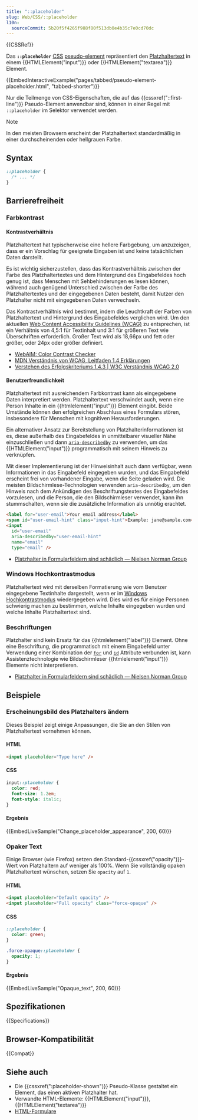 ```yaml
---
title: "::placeholder"
slug: Web/CSS/::placeholder
l10n:
  sourceCommit: 5b20f5f4265f988f80f513db0e4b35c7e0cd70dc
---
```


{{CSSRef}}

Das **`::placeholder`** [CSS](/de/docs/Web/CSS) [pseudo-element](/de/docs/Web/CSS/Pseudo-elements) repräsentiert den [Platzhaltertext](/de/docs/Web/HTML/Element/input#placeholder) in einem {{HTMLElement("input")}} oder {{HTMLElement("textarea")}} Element.

{{EmbedInteractiveExample("pages/tabbed/pseudo-element-placeholder.html", "tabbed-shorter")}}

Nur die Teilmenge von CSS-Eigenschaften, die auf das {{cssxref("::first-line")}} Pseudo-Element anwendbar sind, können in einer Regel mit `::placeholder` im Selektor verwendet werden.

> [!NOTE]
> In den meisten Browsern erscheint der Platzhaltertext standardmäßig in einer durchscheinenden oder hellgrauen Farbe.

## Syntax

```css
::placeholder {
  /* ... */
}
```

## Barrierefreiheit

### Farbkontrast

#### Kontrastverhältnis

Platzhaltertext hat typischerweise eine hellere Farbgebung, um anzuzeigen, dass er ein Vorschlag für geeignete Eingaben ist und keine tatsächlichen Daten darstellt.

Es ist wichtig sicherzustellen, dass das Kontrastverhältnis zwischen der Farbe des Platzhaltertextes und dem Hintergrund des Eingabefeldes hoch genug ist, dass Menschen mit Sehbehinderungen es lesen können, während auch genügend Unterschied zwischen der Farbe des Platzhaltertextes und der eingegebenen Daten besteht, damit Nutzer den Platzhalter nicht mit eingegebenen Daten verwechseln.

Das Kontrastverhältnis wird bestimmt, indem die Leuchtkraft der Farben von Platzhaltertext und Hintergrund des Eingabefeldes verglichen wird. Um den aktuellen [Web Content Accessibility Guidelines (WCAG)](https://www.w3.org/WAI/standards-guidelines/wcag/) zu entsprechen, ist ein Verhältnis von 4,5:1 für Textinhalt und 3:1 für größeren Text wie Überschriften erforderlich. Großer Text wird als 18,66px und fett oder größer, oder 24px oder größer definiert.

- [WebAIM: Color Contrast Checker](https://webaim.org/resources/contrastchecker/)
- [MDN Verständnis von WCAG, Leitfaden 1.4 Erklärungen](/de/docs/Web/Accessibility/Understanding_WCAG/Perceivable#guideline_1.4_make_it_easier_for_users_to_see_and_hear_content_including_separating_foreground_from_background)
- [Verstehen des Erfolgskriteriums 1.4.3 | W3C Verständnis WCAG 2.0](https://www.w3.org/TR/UNDERSTANDING-WCAG20/visual-audio-contrast-contrast.html)

#### Benutzerfreundlichkeit

Platzhaltertext mit ausreichendem Farbkontrast kann als eingegebene Daten interpretiert werden. Platzhaltertext verschwindet auch, wenn eine Person Inhalte in ein {{htmlelement("input")}} Element eingibt. Beide Umstände können den erfolgreichen Abschluss eines Formulars stören, insbesondere für Menschen mit kognitiven Herausforderungen.

Ein alternativer Ansatz zur Bereitstellung von Platzhalterinformationen ist es, diese außerhalb des Eingabefeldes in unmittelbarer visueller Nähe einzuschließen und dann [`aria-describedby`](/de/docs/Web/Accessibility/ARIA/Attributes/aria-describedby) zu verwenden, um das {{HTMLElement("input")}} programmatisch mit seinem Hinweis zu verknüpfen.

Mit dieser Implementierung ist der Hinweisinhalt auch dann verfügbar, wenn Informationen in das Eingabefeld eingegeben wurden, und das Eingabefeld erscheint frei von vorhandener Eingabe, wenn die Seite geladen wird. Die meisten Bildschirmlese-Technologien verwenden `aria-describedby`, um den Hinweis nach dem Ankündigen des Beschriftungstextes des Eingabefeldes vorzulesen, und die Person, die den Bildschirmleser verwendet, kann ihn stummschalten, wenn sie die zusätzliche Information als unnötig erachtet.

```html
<label for="user-email">Your email address</label>
<span id="user-email-hint" class="input-hint">Example: jane@sample.com</span>
<input
  id="user-email"
  aria-describedby="user-email-hint"
  name="email"
  type="email" />
```

- [Platzhalter in Formularfeldern sind schädlich — Nielsen Norman Group](https://www.nngroup.com/articles/form-design-placeholders/)

### Windows Hochkontrastmodus

Platzhaltertext wird mit derselben Formatierung wie vom Benutzer eingegebene Textinhalte dargestellt, wenn er im [Windows Hochkontrastmodus](https://www.smashingmagazine.com/2022/06/guide-windows-high-contrast-mode/) wiedergegeben wird. Dies wird es für einige Personen schwierig machen zu bestimmen, welche Inhalte eingegeben wurden und welche Inhalte Platzhaltertext sind.

### Beschriftungen

Platzhalter sind kein Ersatz für das {{htmlelement("label")}} Element. Ohne eine Beschriftung, die programmatisch mit einem Eingabefeld unter Verwendung einer Kombination der [`for`](/de/docs/Web/HTML/Element/label#for) und [`id`](/de/docs/Web/HTML/Global_attributes/id) Attribute verbunden ist, kann Assistenztechnologie wie Bildschirmleser {{htmlelement("input")}} Elemente nicht interpretieren.

- [Platzhalter in Formularfeldern sind schädlich — Nielsen Norman Group](https://www.nngroup.com/articles/form-design-placeholders/)

## Beispiele

### Erscheinungsbild des Platzhalters ändern

Dieses Beispiel zeigt einige Anpassungen, die Sie an den Stilen von Platzhaltertext vornehmen können.

#### HTML

```html
<input placeholder="Type here" />
```

#### CSS

```css
input::placeholder {
  color: red;
  font-size: 1.2em;
  font-style: italic;
}
```

#### Ergebnis

{{EmbedLiveSample("Change_placeholder_appearance", 200, 60)}}

### Opaker Text

Einige Browser (wie Firefox) setzen den Standard-{{cssxref("opacity")}}-Wert von Platzhaltern auf weniger als 100%. Wenn Sie vollständig opaken Platzhaltertext wünschen, setzen Sie `opacity` auf `1`.

#### HTML

```html
<input placeholder="Default opacity" />
<input placeholder="Full opacity" class="force-opaque" />
```

#### CSS

```css
::placeholder {
  color: green;
}

.force-opaque::placeholder {
  opacity: 1;
}
```

#### Ergebnis

{{EmbedLiveSample("Opaque_text", 200, 60)}}

## Spezifikationen

{{Specifications}}

## Browser-Kompatibilität

{{Compat}}

## Siehe auch

- Die {{cssxref(":placeholder-shown")}} Pseudo-Klasse gestaltet ein Element, das einen aktiven Platzhalter hat.
- Verwandte HTML-Elemente: {{HTMLElement("input")}}, {{HTMLElement("textarea")}}
- [HTML-Formulare](/de/docs/Learn_web_development/Extensions/Forms)
